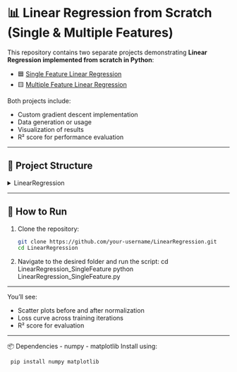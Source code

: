 # 📊 Linear Regression from Scratch (Single & Multiple Features)

This repository contains two separate projects demonstrating **Linear Regression implemented from scratch in Python**:

- 🟦 [Single Feature Linear Regression](./LinearRegression_SingleFeature)
- 🟨 [Multiple Feature Linear Regression](https://github.com/Akshya-1108/LinearRegression/tree/main/linearRegressin_multipleFeature)

Both projects include:
- Custom gradient descent implementation
- Data generation or usage
- Visualization of results
- R² score for performance evaluation

---

## 📂 Project Structure

<details>
  <summary>LinearRegression</summary>
    LinearRegression/ 
    │ ├── LinearRegression_SingleFeature 
    │ ├── LinearRegression_SingleFeature.py 
    │ └── README.md 
    │ ├── linearRegression_MultipleFeature 
    │ ├── linearRegression_MultipleFeature.py 
    │ └── README.md 
    └── README.md # You're here!
</details>

---

## 🚀 How to Run

1. Clone the repository:
   ```bash
   git clone https://github.com/your-username/LinearRegression.git
   cd LinearRegression
2. Navigate to the desired folder and run the script:
    cd LinearRegression_SingleFeature
    python LinearRegression_SingleFeature.py

---
You’ll see:
  - Scatter plots before and after normalization
  - Loss curve across training iterations
  - R² score for evaluation

---
📦 Dependencies
    - numpy
    - matplotlib
  Install using:
   ```bash
    pip install numpy matplotlib


